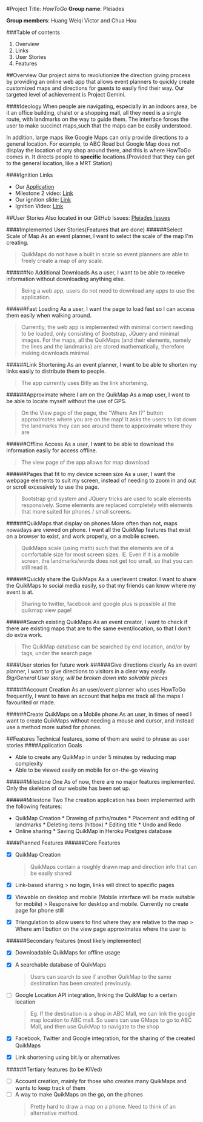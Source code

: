 #Project Title: _HowToGo_
**Group name**: Pleiades

**Group members**: Huang Weiqi Victor and Chua Hou

###Table of contents
1. Overview
2. Links
3. User Stories
4. Features

##Overview
Our project aims to revolutionize the direction giving process by
providing an online web app that allows event planners to quickly
create customized maps and directions for guests to easily find
their way.
Our targeted level of achievement is Project Gemini.

####Ideology
When people are navigating, especially in an indoors area, be it an office building, chalet or a shopping mall, all they need is a single route, with landmarks on the way to guide them. The interface forces the user to make succinct maps,such that the maps can be easily understood.

In addition, large maps like Google Maps can only provide directions to a general location. For example, to ABC Road but Google Map does not display the location of any shop around there, and this is where HowToGo comes in. It directs people to <b>specific</b> locations.(Provided that they can get to the general location, like a MRT Station)

####Ignition Links
* Our [Application](http://pleiadesorbital.herokuapp.com)
* Milestone 2 video: [Link](https://youtu.be/kokcFMfpR8c)
* Our ignition slide: [Link](http://puu.sh/i7TQv/c23bc5939d.png)
* Ignition Video: [Link](https://www.youtube.com/watch?v=QKuLLNVGvow)

##User Stories
Also located in our GitHub Issues: [Pleiades Issues](https://github.com/XtrKiL/Pleiades/issues)

####Implemented User Stories(Features that are done)
######Select Scale of Map
As an event planner, I want to select the scale of the map I'm creating.
> QuikMaps do not have a built in scale so event planners are able to freely create a map of any scale.

######No Additional Downloads
As a user, I want to be able to receive information without downloading anything else.
> Being a web app, users do not need to download any apps to use the application.

######Fast Loading
As a user, I want the page to load fast so I can access them easily when walking around.
> Currently, the web app is implemented with minimal content needing to be loaded, only consisting of Bootstrap, JQuery and minimal images. For the maps, all the QuikMaps (and their elements, namely the lines and the landmarks) are stored mathematically, therefore making downloads minimal.

######Link Shortening
As an event planner, I want to be able to shorten my links easily to distribute them to people.
> The app currently uses Bitly as the link shortening.

######Approximate where I am on the QuikMap
As a map user, I want to be able to locate myself without the use of GPS.
> On the View page of the page,  the "Where Am I?" button approximates where you are on the map! It asks the users to list down the landmarks they can see around them to approximate where they are

######Offline Access
As a user, I want to be able to download the information easily for access offline.
> The view page of the app allows for map download

######Pages that fit to my device screen size
As a user, I want the webpage elements to suit my screen, instead of needing to zoom in and out or scroll excessively to use the page.
> Bootstrap grid system and JQuery tricks are used to scale elements responsively. Some elements are replaced completely with elements that more suited for phones / small screens.

######QuikMaps that display on phones
More often than not, maps nowadays are viewed on phone. I want all the QuikMap features that exist on a browser to exist, and work properly, on a mobile screen.
> QuikMaps scale (using math) such that the elements are of a comfortable size for most screen sizes. IE. Even if it is a mobile screen, the landmarks/words does not get too small, so that you can still read it.

######Quickly share the QuikMaps
As a user/event creator. I want to share the QuikMaps to social media easily, so that my friends can know where my event is at.
> Sharing to twitter, facebook and google plus is possible at the quikmap view page!

######Search existing QuikMaps
As an event creator, I want to check if there are existing maps that are to the same event/location, so that I don't do extra work.
> The QuikMap database can be searched by end location, and/or by tags, under the search page

####User stories for future work
######Give directions clearly
As an event planner, I want to give directions to visitors in a clear way easily. *Big/General User story, will be broken down into solvable pieces*

######Account Creation
As an user/event planner who uses HowToGo frequently, I want to have an account that helps me track all the maps I favourited or made.

######Create QuikMaps on a Mobile phone
As an user, in times of need I want to create QuikMaps without needing a mouse and cursor, and instead use a method more suited for phones.

##Features
Technical features, some of them are weird to phrase as user stories
####Application Goals
* Able to create any QuikMap in under 5 minutes by reducing map complexity
* Able to be viewed easily on mobile for on-the-go viewing

######Milestone One
As of now, there are no major features implemented. Only the skeleton of our website has been set up.

######Milestone Two
The creation application has been implemented with the following features:
* QuikMap Creation
        * Drawing of paths/routes
        * Placement and editing of landmarks
        * Deleting items (hitbox)
        * Editing title
        * Undo and Redo
* Online sharing
        * Saving QuikMap in Heroku Postgres database

####Planned Features
######Core Features
* [x] QuikMap Creation
    > QuikMaps contain a roughly drawn map and direction info that can be easily shared

* [x] Link-based sharing
                > no login, links will direct to specific pages

* [x] Viewable on desktop and mobile (Mobile interface will be made suitable for mobile)
                > Responsive for desktop and mobile. Currently no create page for phone still

* [x] Triangulation to allow users to find where they are relative to the map
                > Where am I button on the view page approximates where the user is

######Secondary features (most likely implemented)
* [x] Downloadable QuikMaps for offline usage
* [x] A searchable database of QuikMaps
  > Users can search to see if another QuikMap to the same destination has been created previously.

* [ ] Google Location API integration, linking the QuikMap to a certain location
    > Eg. If the destination is a shop in ABC Mall, we can link the google map location to ABC mall. So users can use GMaps to go to ABC Mall, and then use QuikMap to navigate to the shop

* [x] Facebook, Twitter and Google integration, for the sharing of the created QuikMaps
* [x] Link shortening using bit.ly or alternatives

######Tertiary features (to be KIVed)
* [ ] Account creation, mainly for those who creates many QuikMaps and wants to keep track of them
* [ ] A way to make QuikMaps on the go, on the phones
    > Pretty hard to draw a map on a phone. Need to think of an alternative method.
